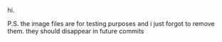 hi.




P.S. the image files are for testing purposes and i just forgot to remove them. they should disappear in future commits
